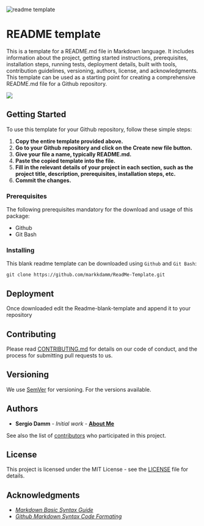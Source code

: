 ![readme template](https://icons-for-free.com/iconfiles/png/64/markdown-1324440192952708824.png)
# README template

This is a template for a README.md file in Markdown language. It includes information about the project, getting started instructions, prerequisites, installation steps, running tests, deployment details, built with tools, contribution guidelines, versioning, authors, license, and acknowledgments. This template can be used as a starting point for creating a comprehensive README.md file for a Github repository.

<a href="https://www.buymeacoffee.com/markdamm"><img src="https://img.buymeacoffee.com/button-api/?text=Buy me a coffee&emoji=&slug=markdamm&button_colour=FFDD00&font_colour=000000&font_family=Inter&outline_colour=000000&coffee_colour=ffffff" /></a>

## Getting Started

To use this template for your Github repository, follow these simple steps:

1. **Copy the entire template provided above.**
2. **Go to your Github repository and click on the Create new file button.**
3. **Give your file a name, typically README.md.**
4. **Paste the copied template into the file.**
5. **Fill in the relevant details of your project in each section, such as the project title, description, prerequisites, installation steps, etc.**
6. **Commit the changes.**


### Prerequisites
The following prerequisites mandatory for the download and usage of this package:

- Github
- Git Bash

### Installing

This blank readme template can be downloaded using ``Github`` and ``Git Bash``:

```console
git clone https://github.com/markkdamm/ReadMe-Template.git 
``` 

## Deployment

Once downloaded edit the Readme-blank-template and append it to your repository

## Contributing

Please read [CONTRIBUTING.md](https://github.com/markkdamm/ReadMe-Template/blob/main/CONTRIBUTING.md) for details on our code of conduct, and the process for submitting pull requests to us.

## Versioning

We use [SemVer](http://semver.org/) for versioning. For the versions available.

## Authors

* **Sergio Damm** - *Initial work* - [**About Me**](https://github.com/markkdamm)

See also the list of [contributors](https://github.com/markkdamm/ReadMe-Template) who participated in this project.

## License

This project is licensed under the MIT License - see the [LICENSE](LICENSE) file for details.

## Acknowledgments

* [*Markdown Basic Syntax Guide*](https://www.markdownguide.org/basic-syntax/)
* [*Github Markdown Syntax Code Formating*](https://docs.github.com/en/get-started/writing-on-github/getting-started-with-writing-and-formatting-on-github/basic-writing-and-formatting-syntax)
